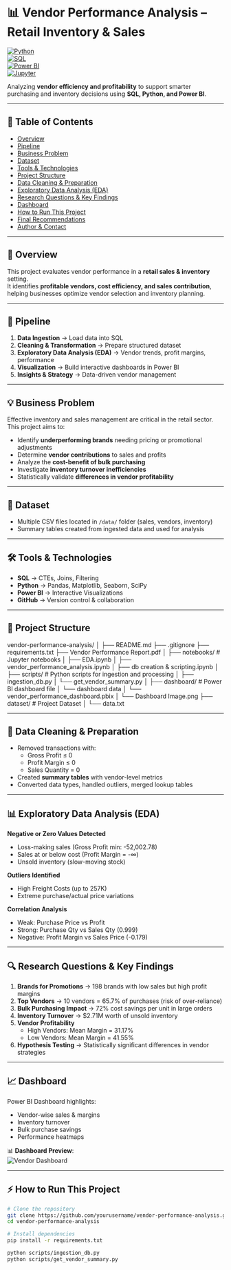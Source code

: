# 📊 Vendor Performance Analysis – Retail Inventory & Sales  

[![Python](https://img.shields.io/badge/Python-3.9%2B-blue)](https://www.python.org/)  
[![SQL](https://img.shields.io/badge/SQL-Data%20Analysis-orange)](https://en.wikipedia.org/wiki/SQL)  
[![Power BI](https://img.shields.io/badge/PowerBI-Dashboard-yellow)](https://powerbi.microsoft.com/)  
[![Jupyter](https://img.shields.io/badge/Jupyter-Notebook-red)](https://jupyter.org/)  

Analyzing **vendor efficiency and profitability** to support smarter purchasing and inventory decisions using **SQL, Python, and Power BI**.  

---

## 📌 Table of Contents  
- [Overview](#overview)  
- [Pipeline](#pipeline)  
- [Business Problem](#business-problem)  
- [Dataset](#dataset)  
- [Tools & Technologies](#tools--technologies)  
- [Project Structure](#project-structure)  
- [Data Cleaning & Preparation](#data-cleaning--preparation)  
- [Exploratory Data Analysis (EDA)](#exploratory-data-analysis-eda)  
- [Research Questions & Key Findings](#research-questions--key-findings)  
- [Dashboard](#dashboard)  
- [How to Run This Project](#how-to-run-this-project)  
- [Final Recommendations](#final-recommendations)  
- [Author & Contact](#author--contact)  

---

## 📖 Overview  
This project evaluates vendor performance in a **retail sales & inventory** setting.  
It identifies **profitable vendors, cost efficiency, and sales contribution**, helping businesses optimize vendor selection and inventory planning.  

---

## 🔄 Pipeline  
1. **Data Ingestion** → Load data into SQL  
2. **Cleaning & Transformation** → Prepare structured dataset  
3. **Exploratory Data Analysis (EDA)** → Vendor trends, profit margins, performance  
4. **Visualization** → Build interactive dashboards in Power BI  
5. **Insights & Strategy** → Data-driven vendor management  

---

## 💡 Business Problem  
Effective inventory and sales management are critical in the retail sector. This project aims to:  

- Identify **underperforming brands** needing pricing or promotional adjustments  
- Determine **vendor contributions** to sales and profits  
- Analyze the **cost-benefit of bulk purchasing**  
- Investigate **inventory turnover inefficiencies**  
- Statistically validate **differences in vendor profitability**  

---

## 📂 Dataset  
- Multiple CSV files located in `/data/` folder (sales, vendors, inventory)  
- Summary tables created from ingested data and used for analysis  

---

## 🛠️ Tools & Technologies  
- **SQL** → CTEs, Joins, Filtering  
- **Python** → Pandas, Matplotlib, Seaborn, SciPy  
- **Power BI** → Interactive Visualizations  
- **GitHub** → Version control & collaboration  

---

## 📂 Project Structure  
vendor-performance-analysis/
│
├── README.md
├── .gitignore
├── requirements.txt
├── Vendor Performance Report.pdf
│
├── notebooks/                  # Jupyter notebooks
│   ├── EDA.ipynb
│   ├── vendor_performance_analysis.ipynb
│   ├── db creation & scripting.ipynb
│
├── scripts/                    # Python scripts for ingestion and processing
│   ├── ingestion_db.py
│   └── get_vendor_summary.py
│
├── dashboard/                  # Power BI dashboard file
│   └── dashboard data
│   └── vendor_performance_dashboard.pbix
│   └── Dashboard Image.png
├── dataset/                  # Project Dataset
│   └── data.txt



---

## 🧹 Data Cleaning & Preparation  
- Removed transactions with:  
  - Gross Profit ≤ 0  
  - Profit Margin ≤ 0  
  - Sales Quantity = 0  
- Created **summary tables** with vendor-level metrics  
- Converted data types, handled outliers, merged lookup tables  

---

## 📊 Exploratory Data Analysis (EDA)  
**Negative or Zero Values Detected**  
- Loss-making sales (Gross Profit min: -52,002.78)  
- Sales at or below cost (Profit Margin = -∞)  
- Unsold inventory (slow-moving stock)  

**Outliers Identified**  
- High Freight Costs (up to 257K)  
- Extreme purchase/actual price variations  

**Correlation Analysis**  
- Weak: Purchase Price vs Profit  
- Strong: Purchase Qty vs Sales Qty (0.999)  
- Negative: Profit Margin vs Sales Price (-0.179)  

---

## 🔍 Research Questions & Key Findings  
1. **Brands for Promotions** → 198 brands with low sales but high profit margins  
2. **Top Vendors** → 10 vendors = 65.7% of purchases (risk of over-reliance)  
3. **Bulk Purchasing Impact** → 72% cost savings per unit in large orders  
4. **Inventory Turnover** → $2.71M worth of unsold inventory  
5. **Vendor Profitability**  
   - High Vendors: Mean Margin = 31.17%  
   - Low Vendors: Mean Margin = 41.55%  
6. **Hypothesis Testing** → Statistically significant differences in vendor strategies  

---

## 📈 Dashboard  
Power BI Dashboard highlights:  
- Vendor-wise sales & margins  
- Inventory turnover  
- Bulk purchase savings  
- Performance heatmaps  

📊 **Dashboard Preview**:  
![Vendor Dashboard](dashboard/Dashboard_Image.png)  

---

## ⚡ How to Run This Project  
```bash
# Clone the repository
git clone https://github.com/yourusername/vendor-performance-analysis.git
cd vendor-performance-analysis

# Install dependencies
pip install -r requirements.txt

python scripts/ingestion_db.py
python scripts/get_vendor_summary.py

